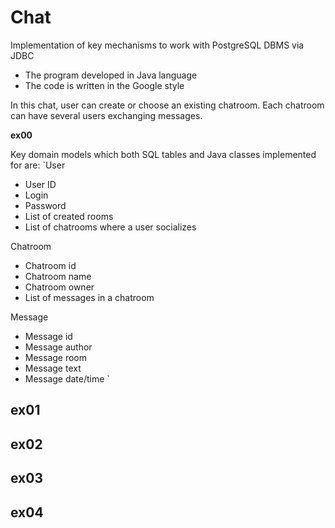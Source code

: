 # Chat
Implementation of key mechanisms to work with PostgreSQL DBMS via JDBC

- The program developed in Java language
- The code is written in the Google style


In this chat, user can create or choose an existing chatroom. 
Each chatroom can have several users exchanging messages.

**ex00**

Key domain models which both SQL tables and Java classes implemented for are:
`User
- User ID
- Login
- Password
- List of created rooms
- List of chatrooms where a user socializes

Chatroom
- Chatroom id
- Chatroom name
- Chatroom owner
- List of messages in a chatroom

Message
- Message id
- Message author
- Message room
- Message text
- Message date/time
`
  

**ex01**
- 

**ex02**
- 

**ex03**
- 

**ex04**
- 
